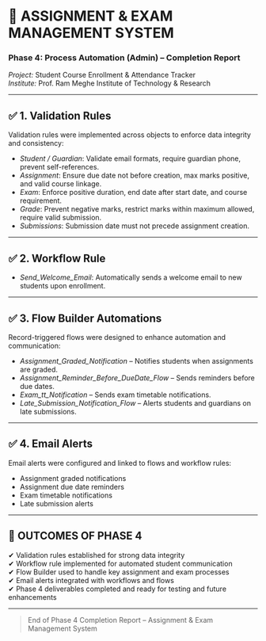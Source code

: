 # 📘 ASSIGNMENT & EXAM MANAGEMENT SYSTEM
### Phase 4: Process Automation (Admin) – Completion Report

*Project:* Student Course Enrollment & Attendance Tracker  
*Institute:* Prof. Ram Meghe Institute of Technology & Research  

---

## ✅ 1. Validation Rules  
Validation rules were implemented across objects to enforce data integrity and consistency:  

- *Student / Guardian*: Validate email formats, require guardian phone, prevent self-references.  
- *Assignment*: Ensure due date not before creation, max marks positive, and valid course linkage.  
- *Exam*: Enforce positive duration, end date after start date, and course requirement.  
- *Grade*: Prevent negative marks, restrict marks within maximum allowed, require valid submission.  
- *Submissions*: Submission date must not precede assignment creation.  

---

## ✅ 2. Workflow Rule  
- *Send_Welcome_Email*: Automatically sends a welcome email to new students upon enrollment.  

---

## ✅ 3. Flow Builder Automations  
Record-triggered flows were designed to enhance automation and communication:  

- *Assignment_Graded_Notification* – Notifies students when assignments are graded.  
- *Assignment_Reminder_Before_DueDate_Flow* – Sends reminders before due dates.  
- *Exam_tt_Notification* – Sends exam timetable notifications.  
- *Late_Submission_Notification_Flow* – Alerts students and guardians on late submissions.  

---

## ✅ 4. Email Alerts  
Email alerts were configured and linked to flows and workflow rules:  

- Assignment graded notifications  
- Assignment due date reminders  
- Exam timetable notifications  
- Late submission alerts  

---

## 📂 OUTCOMES OF PHASE 4  
✔ Validation rules established for strong data integrity  
✔ Workflow rule implemented for automated student communication  
✔ Flow Builder used to handle key assignment and exam processes  
✔ Email alerts integrated with workflows and flows  
✔ Phase 4 deliverables completed and ready for testing and future enhancements  

---

> End of Phase 4 Completion Report – Assignment & Exam Management System